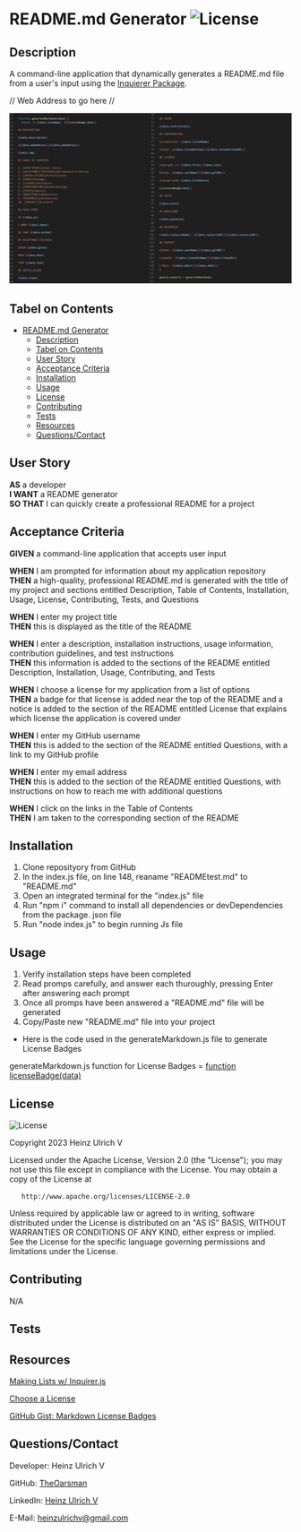 # README.md Generator   ![License](https://img.shields.io/badge/License-Apache%202.0-blue.svg)
## Description
A command-line application that dynamically generates a README.md file from a user's input using the [Inquierer Package](https://www.npmjs.com/package/inquirer/v/8.2.4).

// Web Address to go here //

![Alt text](MRKDWN.jpg)

## Tabel on Contents
- [README.md Generator   ](#readmemd-generator---)
  - [Description](#description)
  - [Tabel on Contents](#tabel-on-contents)
  - [User Story](#user-story)
  - [Acceptance Criteria](#acceptance-criteria)
  - [Installation](#installation)
  - [Usage](#usage)
  - [License](#license)
  - [Contributing](#contributing)
  - [Tests](#tests)
  - [Resources](#resources)
  - [Questions/Contact](#questionscontact)

## User Story
**AS** a developer <br>
**I WANT** a README generator <br>
**SO THAT** I can quickly create a professional README for a project

## Acceptance Criteria
**GIVEN** a command-line application that accepts user input

**WHEN** I am prompted for information about my application repository <br>
**THEN** a high-quality, professional README.md is generated with the title of my project and sections entitled Description, Table of Contents, Installation, Usage, License, Contributing, Tests, and Questions

**WHEN** I enter my project title <br>
**THEN** this is displayed as the title of the README

**WHEN** I enter a description, installation instructions, usage information, contribution guidelines, and test instructions <br>
**THEN** this information is added to the sections of the README entitled Description, Installation, Usage, Contributing, and Tests

**WHEN** I choose a license for my application from a list of options <br>
**THEN** a badge for that license is added near the top of the README and a notice is added to the section of the README entitled License that explains which license the application is covered under

**WHEN** I enter my GitHub username <br>
**THEN** this is added to the section of the README entitled Questions, with a link to my GitHub profile

**WHEN** I enter my email address <br>
**THEN** this is added to the section of the README entitled Questions, with instructions on how to reach me with additional questions

**WHEN** I click on the links in the Table of Contents <br>
**THEN** I am taken to the corresponding section of the README

## Installation
1) Clone reposityory from GitHub
2) In the index.js file, on line 148, reaname "READMEtest.md" to "README.md"
3) Open an integrated terminal for the "index.js" file
4) Run "npm i" command to install all dependencies or devDependencies from the package. json file
5) Run "node index.js" to begin running Js file

## Usage

1) Verify installation steps have been completed
2) Read promps carefully, and answer each thuroughly, pressing Enter after answering each prompt
3) Once all promps have been answered a "README.md" file will be generated
4) Copy/Paste new "README.md" file into your project


* Here is the code used in the generateMarkdown.js file to generate License Badges
  
generateMarkdown.js function for License Badges =
  [function licenseBadge(data)](https://github.com/TheOarsman/README-Generator/blob/3eca79a8bfa63ae587d0ee5f459b5adc3a14d5e2/utils/generateMarkdown.js#L2-L24)

## License
![License](https://img.shields.io/badge/License-Apache%202.0-blue.svg)

   Copyright 2023 Heinz Ulrich V

   Licensed under the Apache License, Version 2.0 (the "License");
   you may not use this file except in compliance with the License.
   You may obtain a copy of the License at

       http://www.apache.org/licenses/LICENSE-2.0

   Unless required by applicable law or agreed to in writing, software
   distributed under the License is distributed on an "AS IS" BASIS,
   WITHOUT WARRANTIES OR CONDITIONS OF ANY KIND, either express or implied.
   See the License for the specific language governing permissions and
   limitations under the License.

## Contributing
N/A

## Tests

## Resources

[Making Lists w/ Inquirer.js](https://www.digitalocean.com/community/tutorials/nodejs-interactive-command-line-prompts)

[Choose a License](https://choosealicense.com/licenses/)

[GitHub Gist: Markdown License Badges](https://gist.github.com/kofiav/c1059e1075b67582e86b07aa9759e20d)

## Questions/Contact
Developer: Heinz Ulrich V

GitHub: [TheOarsman](https://www.github.com/TheOarsman)

LinkedIn: [Heinz Ulrich V](https://www.linkedin.com/in/heinz-ulrich-v-3a3486a0/)

E-Mail: <heinzulrichv@gmail.com>